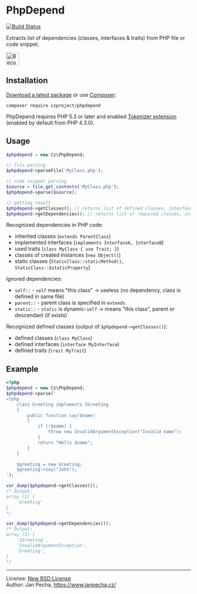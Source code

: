 PhpDepend
=========

[![Build Status](https://travis-ci.org/czproject/phpdepend.svg?branch=master)](https://travis-ci.org/czproject/phpdepend)

Extracts list of dependencies (classes, interfaces & traits) from PHP file or code snippet.

<a href="https://www.patreon.com/bePatron?u=9680759"><img src="https://c5.patreon.com/external/logo/become_a_patron_button.png" alt="Become a Patron!" height="35"></a>


Installation
------------

[Download a latest package](https://github.com/czproject/phpdepend/releases) or use [Composer](http://getcomposer.org/):

```
composer require czproject/phpdepend
```

PhpDepend requires PHP 5.3 or later and enabled [Tokenizer extension](http://www.php.net/manual/en/book.tokenizer.php) (enabled by default from PHP 4.3.0).


Usage
-----

``` php
$phpdepend = new Cz\PhpDepend;

// file parsing
$phpdepend->parseFile('MyClass.php');

// code snippet parsing
$source = file_get_contents('MyClass.php');
$phpdepend->parse($source);

// getting result
$phpdepend->getClasses(); // returns list of defined classes, interfaces & traits
$phpdepend->getDependencies(); // returns list of required classes, interfaces & traits
```

Recognized dependencies in PHP code:
* inherited classes (`extends ParentClass`)
* implemented interfaces (`implements InterfaceA, InterfaceB`)
* used traits (`class MyClass { use Trait; }`)
* classes of created instances (`new Object()`)
* static classes (`StaticClass::staticMethod()`, `StaticClass::$staticProperty`)

Ignored dependencies:
* `self::` - `self` means "this class" → useless (no dependency, class is defined in same file)
* `parent::` - parent class is specified in `extends`
* `static::` - `static` is dynamic-`self` → means "this class", parent or descendant (if exists)

Recognized defined classes (output of `$phpdepend->getClasses()`):
* defined classes (`class MyClass`)
* defined interfaces (`interface MyInterface`)
* defined traits (`trait MyTrait`)


Example
-------

``` php
<?php
$phpdepend = new Cz\PhpDepend;
$phpdepend->parse('
<?php
	class Greeting implements IGreeting
	{
		public function say($name)
		{
			if (!$name) {
				throw new InvalidArgumentException("Invalid name");
			}
			return "Hello $name";
		}
	}

	$greeting = new Greeting;
	$greeting->say("John");
');

var_dump($phpdepend->getClasses());
/* Output:
array (1) {
	'Greeting'
}
*/

var_dump($phpdepend->getDependencies());
/* Output:
array (3) {
	'IGreeting',
	'InvalidArgumentException',
	'Greeting',
}
*/
```


------------------------------

License: [New BSD License](license.md)
<br>Author: Jan Pecha, https://www.janpecha.cz/
